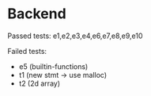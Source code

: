 # Backend

Passed tests: e1,e2,e3,e4,e6,e7,e8,e9,e10

Failed tests: 
* e5 (builtin-functions)
* t1 (new stmt -> use malloc)
* t2 (2d array)